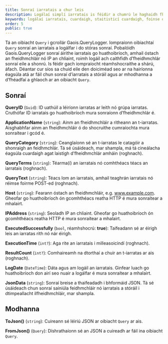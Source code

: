 ```yaml
---
title: Sonraí iarratais a chur leis
description: Logálaí simplí iarratais is féidir a chumrú le haghaidh fheidhmchláir ASP.NET agus ASP.NET Core
keywords: logálaí iarratais, cuardaigh, staitisticí cuardaigh, foinse oscailte, C#, .NET Core, dotnet, SQL Server, Fiontar & Scoil na Gaeilge, DCU
order: 5
public: true
---
```


Tá an oibiacht `Query` i gcroílár Gaois.QueryLogger. Iompraíonn oibiachtaí `Query` sonraí an iarratais a logálfar i do stóras sonraí. Pobalóidh Gaois.QueryLogger sonraí áirithe iarratais go huathoibríoch, amhail óstach an fheidhmchláir nó IP an chliaint, roimh logáil ach caithfidh d’fheidhmchlár sonraí eile a shonrú. Is féidir gach iompraíocht réamhshocraithe a shárú, áfach. Déantar cur síos sa chuid eile den doiciméad seo ar na hairíonna éagsúla atá ar fáil chun sonraí d’iarratais a stóráil agus ar mhodhanna a d’fhéadfaí a ghlaoch ar an oibiacht `Query`. 

## Sonraí

**QueryID** (`Guid`): ID uathúil a léiríonn iarratas ar leith nó grúpa iarratas. Cruthófar ID iarratais go huathoibríoch mura sonraíonn d’fheidhmchlár é.

**ApplicationName** (`string`): Ainm an fheidhmchláir a ritheann an t-iarratas. Aisghabhfar ainm an fheidhmchláir ó do shocruithe cumraíochta mura sonraítear i gcód é. 

**QueryCategory** (`string`): Ceanglaíonn sé an t-iarratas le catagóir a shonraigh an feidhmchlár. Tá sé úsáideach, mar shampla, má tá cineálacha éagsúla cuardaigh agat laistigh d’fheidhmchlár amháin (roghnach).

**QueryTerms** (`string`): Téarma(í) an iarratais nó comhthéacs téacs an iarratais (roghnach). 

**QueryText** (`string`): Téacs lom an iarratais, amhail teaghrán iarratais nó réimse foirme POST-ed (roghnach).

**Host** (`string`): Fearann óstach an fheidhmchláir, e.g. www.example.com. Gheofar go huathoibríoch ón gcomhthéacs reatha HTTP é mura sonraítear a mhalairt.

**IPAddress** (`string`): Seoladh IP an chliaint. Gheofar go huathoibríoch ón gcomhthéacs reatha HTTP é mura sonraítear a mhalairt.

**ExecutedSuccessfully** (`bool`, réamhshocrú: **true**): Taifeadann sé ar éirigh leis an iarratas rith nó nár éirigh.

**ExecutionTime** (`int?`): Aga rite an iarratais i milleasoicindí (roghnach). 

**ResultCount** (`int?`): Comhaireamh na dtorthaí a chuir an t-iarratas ar ais (roghnach).

**LogDate** (`DateTime`): Dáta agus am logáil an iarratais. Ginfear luach go huathoibríoch don airí seo nuair a logálfar é mura sonraítear a mhalairt. 

**JsonData** (`string`): Sonraí breise a thaifeadadh i bhformáid JSON. Tá sé úsáideach chun sonraí sainiúla feidhmchláir nó iarratais a stóráil i dtimpeallacht ilfheidhmchláir, mar shampla.

## Modhanna

**ToJson()** (`string`): Cuireann sé léiriú JSON ar oibiacht `Query` ar ais.

**FromJson()** (`Query`): Díshrathaíonn sé an JSON a cuireadh ar fáil ina oibiacht `Query`.
